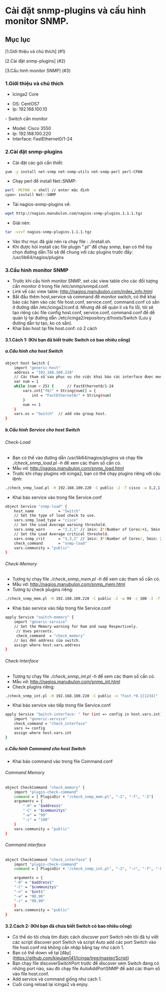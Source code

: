 # Cài đặt snmp-plugins và cấu hình monitor SNMP.
## Mục lục
[1.Giới thiệu và chú thích] (#1)

[2.Cài đặt snmp-plugins] (#2)

[3.Cấu hình monitor SNMP] (#3)

<a name="1"></a>
### 1.Giới thiệu và chú thích
- Icinga2 Core
<ul>
	<li>OS: CentOS7</li>
	<li>Ip: 192.168.100.10</li>
</ul>
- Switch cần monitor
<ul>
	<li>Model: Cisco 3550</li>
	<li>Ip: 192.168.100.220</li>
	<li>Interface: FastEthernet0/1-24</li>
</ul>

<a name="2"></a>
### 2.Cài đặt snmp-plugins
- Cài đặt các gói cần thiết:
```sh
yum -y install net-snmp net-snmp-utils net-snmp-perl perl-CPAN
```
- Chạy perl để install Net::SNMP:
```sh
perl -MCPAN -e shell // enter mặc định
cpan> install Net::SNMP
```
- Tải nagios-snmp-plugins về:
```sh
wget http://nagios.manubulon.com/nagios-snmp-plugins.1.1.1.tgz
```
- Giải nén:
```sh
tar -xzvf nagios-snmp-plugins.1.1.1.tgz
```
- Vào thư mục đã giải nén ra chạy file : ./install.sh.
- Khi được hỏi install các file plugin ".pl" để chạy snmp, bạn có thể tùy chọn đường dẫn.Tôi sẽ để chung với các plugins trước đấy: /usr/lib64/nagios/plugins

<a name="3"></a>
### 3.Cấu hình monitor SNMP
- Trước khi cấu hình monitor SNMP, set các view table cho các đối tượng cần monitor ở trong file /etc/snmp/snmpd.conf.
- Link về các view table: http://nagios.manubulon.com/index_info.html
- Bắt đầu thêm host,service và command để monitor switch, có thể khai báo các hàm vào các file host.conf, service.conf, command.conf có sẵn ở đường dẫn /etc/icinga2/conf.d. Nhưng để dễ quản lí và fix lỗi, tôi sẽ tạo riêng các file config host.conf, service.conf, command.conf để dễ quản lý tại đường dẫn :/etc/icinga2/repository.d/hosts/Switch (Lưu ý đường dẫn tự tạo, ko có sẵn).
- Khai báo host tại file host.conf: có 2 cách
#### 3.1.Cách 1: (Khi bạn đã biết trước Switch có bao nhiêu cổng)
##### a.Cấu hình cho host Switch
```sh
object host Switch {
	import "generic-host"
	address = "192.168.100.220"
	// Các tham số sau phục vụ cho việc khai báo các interface được monitor.Bạn có thể thêm các interface khác tùy ý với cú pháp tương tự.
	var num = 1
	while (num < 25) {		// FastEthernet0/1-24
		vars.int["f0/" + String(num)] = {
			int = "FastEthernet0/" + String(num)
		}
		num += 1
	}
	vars.os = "Switch"	// add vào group host.
}
```

##### b.Cấu hình Service cho host Switch
###### Check-Load
- Bạn có thể vào đường dẫn /usr/lib64/nagios/plugins và chạy file *./check_snmp_load.pl -h* để xem các tham số cần có.
- Mẫu vd: http://nagios.manubulon.com/snmp_load.html
- Trước khi chạy plugins với icinga2, bạn có thể chạy plugins riêng với câu lệnh:
```sh
./check_snmp_load.pl -H 192.168.100.220 -C public -2 -T cisco -w 3,2,1 -c 3,3,2 -f
```

- Khai báo service vào trong file Service.conf
```sh
object Service "snmp-load" {
    host_name           = "Switch"
    // Set the type of load check to use.
    vars.snmp_load_type = "cisco"
    // Set the Load Average warning threshold.
    vars.snmp_warn      = "3,2,1" // 1min: 2*(Number of Cores)+1, 5min: (Number of Cores)+1, 15min: (Number of Cores)
    // Set the Load Average critical threshold.
    vars.snmp_crit      = "3,3,2" // 1min: 3*(Number of Cores), 5min: 2*(Number of Cores)+1, 15min: (Number of Cores)+1
    check_command       = "snmp-load"
	vars.community = "public"
}
```

###### Check-Memory
- Tương tự chạy file *./check_snmp_mem.pl -h* để xem các tham số cần có.
- Mẫu vd: http://nagios.manubulon.com/snmp_mem.html
- Tương tự check plugins riêng:
```sh
./check_snmp_mem.pl -H 192.168.100.220 -C public -2 -w 99 -c 100 -I -f
```

- Khai báo service vào tiếp trong file Service.conf
```sh
apply Service "switch-memory" {
	import "generic-service"
	// Set the Memory warning for Ram and swap Respectively.
	 // Uses percents.
	 check_command  = "check_memory"
	// Gọi đến address của switch.
	assign where host.vars.address
}
```

###### Check-Interface
- Tương tự chạy file *./check_snmp_int.pl -h* để xem các tham số cần có.
- Mẫu vd: http://nagios.manubulon.com/snmp_int.html
- Check plugins riêng:
```sh
./check_snmp_int.pl -H 192.168.100.220 -C public -n "Fast.*0.1[1234]" 
```

- Khai báo service vào tiếp trong file Service.conf
```sh
apply Service "Switch-interface: " for (int => config in host.vars.int){
	import "generic-service"
	check_command = "check_interface"
	vars += config
	assign where host.vars.int
}
```

##### c.Cấu hình Command cho host Switch
- Khai báo command vào trong file Command.conf

###### Command Memory
```sh
object CheckCommand "check_memory" {
	import "plugin-check-command"
	command = [ PluginDir + "/check_snmp_mem.pl", "-2", "-f", "-I"]
	arguments = {
		"-H" = "$address$"
		"-C" = "$community$"
		"-w" = "99"
		"-c" = "100"
	}
	vars.community = "public"
}
```

###### Command interface
```sh
object CheckCommand "check_interface" {
	import "plugin-check-command"
	command = [ PluginDir + "/check_snmp_int.pl", "-2", "-r", "-f", "-k", "-Y"] 

	arguments = {
	"-H" = "$address$"
	"-C" = "$community$"
	"-n" = "$int$"
	"-w" = "90,90"
	"-c" = "99,99"
	}
	vars.community = "public"
}
```

#### 3.2.Cách 2: (Khi bạn đã chưa biết Switch có bao nhiêu cổng)
- Có thể do tôi chưa tìm được cách discover port Switch nên tôi đã tự viết các script discover port Switch và script Auto add các port Switch vào file host.conf mà không cần nhập bằng tay như cách 1.
- Bạn có thể down về tại [đây] (https://github.com/kieulam141/Icinga/tree/master/Script)
- Bạn chạy file discoverSwitchPort trước để discover xem Switch đang có những port nào, sau đó chạy file AutoAddPortSNMP để add các tham số vào file host.conf.
- Add service và command giống như cách 1.
- Cuối cùng reload lại icinga2 và enjoy.
